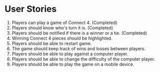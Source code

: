 # User Stories

1. Players can play a game of Connect 4. (Completed)
2. Players should know who's turn it is. (Completed)
3. Players should be notified if there is a winner or a tie. (Completed)
4. Winning Connect 4 pieces should be highlighted.
4. Players should be able to restart game.
5. The game should keep track of wins and losses between players.
6. Players should be able to play against a computer player.
7. Players should be able to change the difficulty of the computer player.
8. Players should be able to play the game on a mobile device.
